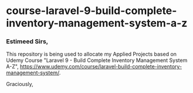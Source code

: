 # course-laravel-9-build-complete-inventory-management-system-a-z

### Estimeed Sirs,

This repository is being used to allocate my Applied Projects based on Udemy Course "Laravel 9 - Build Complete Inventory Management System A-Z",
https://www.udemy.com/course/laravel-build-complete-inventory-management-system/.

Graciously,
